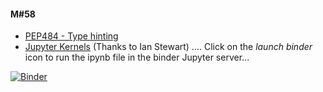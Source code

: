 #### M#58

* [PEP484 - Type hinting](pep484_type_hinting)
* [Jupyter Kernels](jupyter_kernels) (Thanks to Ian Stewart)
....
Click on the *launch binder* icon to run the ipynb file in the binder Jupyter server...

[![Binder](https://mybinder.org/badge_logo.svg)](https://mybinder.org/v2/gh/HamPUG/meetings/master?filepath=2019%2F2019-07-08%2Fjupyter_kernels%2Fkernels.ipynb)
